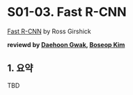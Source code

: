 # S01-03. Fast R-CNN

[Fast R-CNN](https://arxiv.org/abs/1504.08083) by Ross Girshick

**reviewd by [Daehoon Gwak](https://github.com/eogns282), [Boseop Kim](https://github.com/aisolab)**

## 1. 요약

TBD
